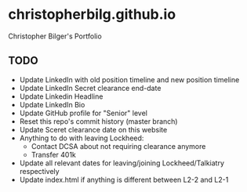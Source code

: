 # christopherbilg.github.io

Christopher Bilger's Portfolio

## TODO

- Update LinkedIn with old position timeline and new position timeline
- Update LinkedIn Secret clearance end-date
- Update Linkedin Headline
- Update LinkedIn Bio
- Update GitHub profile for "Senior" level
- Reset this repo's commit history (master branch)
- Update Sceret clearance date on this website
- Anything to do with leaving Lockheed:
  - Contact DCSA about not requiring clearance anymore
  - Transfer 401k
- Update all relevant dates for leaving/joining Lockheed/Talkiatry respectively
- Update index.html if anything is different between L2-2 and L2-1
